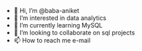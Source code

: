 - 👋 Hi, I’m @baba-aniket
- 👀 I’m interested in data analytics
- 🌱 I’m currently learning MySQL
- 💞️ I’m looking to collaborate on sql projects
- 📫 How to reach me e-mail

<!---
baba-aniket/baba-aniket is a ✨ special ✨ repository because its `README.md` (this file) appears on your GitHub profile.
You can click the Preview link to take a look at your changes.
--->
